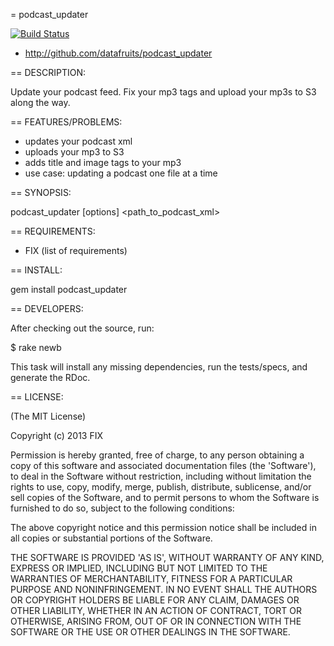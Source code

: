 = podcast_updater

[![Build Status](https://secure.travis-ci.org/datafruits/podcast_updater.png?branch=master)](http://travis-ci.org/datafruits/podcast_updater)

* http://github.com/datafruits/podcast_updater

== DESCRIPTION:

Update your podcast feed.
Fix your mp3 tags and upload your mp3s to S3 along the way.

== FEATURES/PROBLEMS:

* updates your podcast xml
* uploads your mp3 to S3
* adds title and image tags to your mp3
* use case: updating a podcast one file at a time

== SYNOPSIS:

podcast_updater [options] <mp3> <path_to_podcast_xml>

== REQUIREMENTS:

* FIX (list of requirements)

== INSTALL:

gem install podcast_updater

== DEVELOPERS:

After checking out the source, run:

  $ rake newb

This task will install any missing dependencies, run the tests/specs,
and generate the RDoc.

== LICENSE:

(The MIT License)

Copyright (c) 2013 FIX

Permission is hereby granted, free of charge, to any person obtaining
a copy of this software and associated documentation files (the
'Software'), to deal in the Software without restriction, including
without limitation the rights to use, copy, modify, merge, publish,
distribute, sublicense, and/or sell copies of the Software, and to
permit persons to whom the Software is furnished to do so, subject to
the following conditions:

The above copyright notice and this permission notice shall be
included in all copies or substantial portions of the Software.

THE SOFTWARE IS PROVIDED 'AS IS', WITHOUT WARRANTY OF ANY KIND,
EXPRESS OR IMPLIED, INCLUDING BUT NOT LIMITED TO THE WARRANTIES OF
MERCHANTABILITY, FITNESS FOR A PARTICULAR PURPOSE AND NONINFRINGEMENT.
IN NO EVENT SHALL THE AUTHORS OR COPYRIGHT HOLDERS BE LIABLE FOR ANY
CLAIM, DAMAGES OR OTHER LIABILITY, WHETHER IN AN ACTION OF CONTRACT,
TORT OR OTHERWISE, ARISING FROM, OUT OF OR IN CONNECTION WITH THE
SOFTWARE OR THE USE OR OTHER DEALINGS IN THE SOFTWARE.
